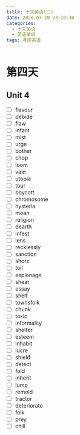 ```yaml
---
title: 十天英语(三)
date: 2020-07-20 23:10:30
categories:
  - 十天英语
  - 英语单词
tags: 考研英语
---
```

# 第四天
## Unit 4
- [ ] flavour
- [ ] debide
- [ ] flaw
- [ ] infant
- [ ] mist
- [ ] urge
- [ ] bother
- [ ] chop
- [ ] loom
- [ ] vain
- [ ] utopia
- [ ] tour
- [ ] boycott
- [ ] chromosome
- [ ] hysteria
- [ ] moan
- [ ] religion
- [ ] dearth
- [ ] infest
- [ ] lens
- [ ] recklessly
- [ ] sanction
- [ ] shore
- [ ] toll
- [ ] espionage
- [ ] shear
- [ ] essay
- [ ] shelf
- [ ] townsfolk
- [ ] chunk
- [ ] toxic
- [ ] informality
- [ ] shelter
- [ ] esteem
- [ ] inhabit
- [ ] lucre
- [ ] shield
- [ ] detect
- [ ] fold
- [ ] inherit
- [ ] lump
- [ ] remold
- [ ] tractor
- [ ] deteriorate
- [ ] folk
- [ ] prey
- [ ] chill
